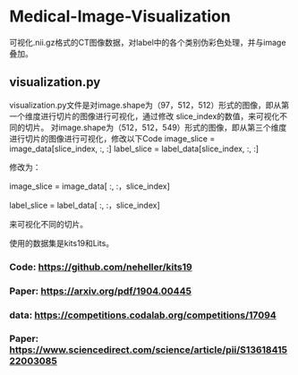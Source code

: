 # Medical-Image-Visualization

可视化.nii.gz格式的CT图像数据，对label中的各个类别伪彩色处理，并与image叠加。

## visualization.py

visualization.py文件是对image.shape为（97，512，512）形式的图像，即从第一个维度进行切片的图像进行可视化，通过修改 slice_index的数值，来可视化不同的切片。
对image.shape为（512，512，549）形式的图像，即从第三个维度进行切片的图像进行可视化，修改以下Code   image_slice = image_data[slice_index, :, :] 
label_slice = label_data[slice_index, :, :]  

修改为：

image_slice = image_data[ :, :，slice_index]  

label_slice = label_data[ :, :，slice_index]  

来可视化不同的切片。

使用的数据集是kits19和Lits。

### Code: https://github.com/neheller/kits19

### Paper: https://arxiv.org/pdf/1904.00445

### data: https://competitions.codalab.org/competitions/17094

### Paper: https://www.sciencedirect.com/science/article/pii/S1361841522003085
